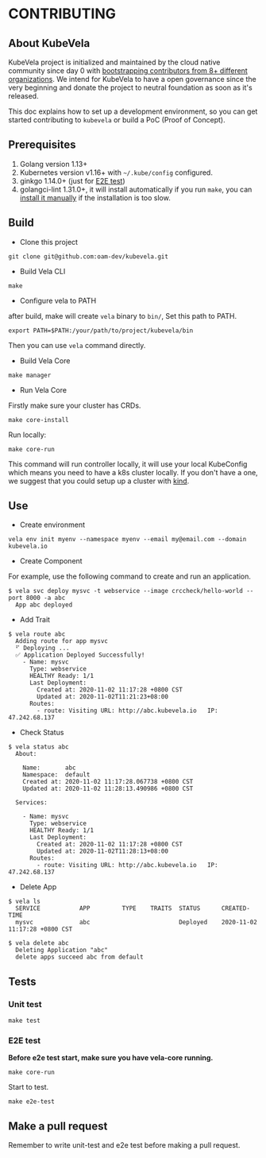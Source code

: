 # CONTRIBUTING

## About KubeVela

KubeVela project is initialized and maintained by the cloud native community since day 0 with [bootstrapping contributors from 8+ different organizations](https://github.com/oam-dev/kubevela/graphs/contributors). We intend for KubeVela to have a open governance since the very beginning and donate the project to neutral foundation as soon as it's released. 

This doc explains how to set up a development environment, so you can get started
contributing to `kubevela` or build a PoC (Proof of Concept). 

## Prerequisites

1. Golang version 1.13+
2. Kubernetes version v1.16+ with `~/.kube/config` configured.
3. ginkgo 1.14.0+ (just for [E2E test](https://github.com/oam-dev/kubevela/blob/master/DEVELOPMENT.md#e2e-test))
4. golangci-lint 1.31.0+, it will install automatically if you run `make`, you can [install it manually](https://golangci-lint.run/usage/install/#local-installation) if the installation is too slow.

## Build

* Clone this project

```shell script
git clone git@github.com:oam-dev/kubevela.git
```

* Build Vela CLI

```shell script
make
```

* Configure vela to PATH

after build, make will create `vela` binary to `bin/`, Set this path to PATH.

```shell script
export PATH=$PATH:/your/path/to/project/kubevela/bin
```

Then you can use `vela` command directly.

* Build Vela Core

```shell script
make manager
```

* Run Vela Core

Firstly make sure your cluster has CRDs.

```shell script
make core-install
```

Run locally:

```shell script
make core-run
```

This command will run controller locally, it will use your local KubeConfig which means you need to have a k8s cluster
locally. If you don't have a one, we suggest that you could setup up a cluster with [kind](https://kind.sigs.k8s.io/).

## Use

* Create environment
 
```shell script
vela env init myenv --namespace myenv --email my@email.com --domain kubevela.io 
```

* Create Component 

For example, use the following command to create and run an application.

```shell script
$ vela svc deploy mysvc -t webservice --image crccheck/hello-world --port 8000 -a abc
  App abc deployed
```

* Add Trait

```shell script
$ vela route abc
  Adding route for app mysvc
  ⠋ Deploying ...
  ✅ Application Deployed Successfully!
    - Name: mysvc
      Type: webservice
      HEALTHY Ready: 1/1
      Last Deployment:
        Created at: 2020-11-02 11:17:28 +0800 CST
        Updated at: 2020-11-02T11:21:23+08:00
      Routes:
        - route: Visiting URL: http://abc.kubevela.io	IP: 47.242.68.137
```

* Check Status

```
$ vela status abc
  About:
  
    Name:      	abc
    Namespace: 	default
    Created at:	2020-11-02 11:17:28.067738 +0800 CST
    Updated at:	2020-11-02 11:28:13.490986 +0800 CST
  
  Services:
  
    - Name: mysvc
      Type: webservice
      HEALTHY Ready: 1/1
      Last Deployment:
        Created at: 2020-11-02 11:17:28 +0800 CST
        Updated at: 2020-11-02T11:28:13+08:00
      Routes:
        - route: Visiting URL: http://abc.kubevela.io	IP: 47.242.68.137
```

* Delete App

```shell script
$ vela ls
  SERVICE       	APP      	TYPE	TRAITS	STATUS  	CREATED-TIME
  mysvc            	abc       	    	      	Deployed 	2020-11-02 11:17:28 +0800 CST

$ vela delete abc
  Deleting Application "abc"
  delete apps succeed abc from default
```

## Tests

### Unit test

```shell script
make test
```

### E2E test

**Before e2e test start, make sure you have vela-core running.**

```shell script
make core-run
```

Start to test.

```
make e2e-test
```

## Make a pull request
Remember to write unit-test and e2e test before making a pull request.

